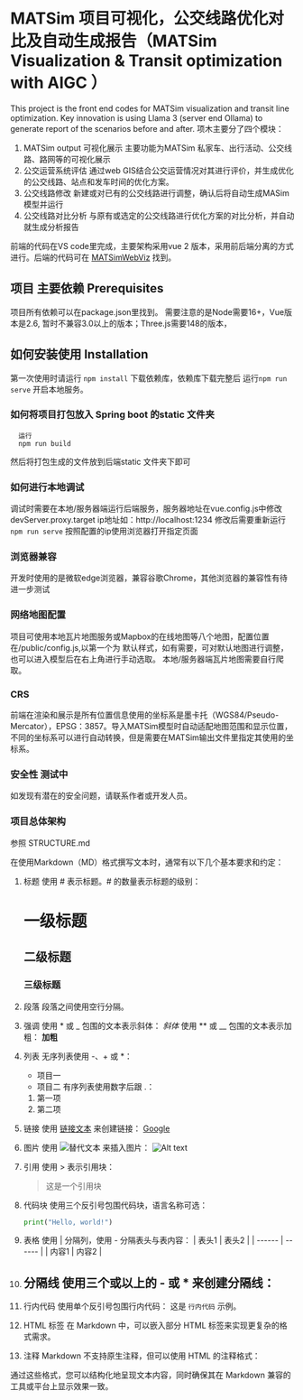 # MATSim 项目可视化，公交线路优化对比及自动生成报告（MATSim Visualization & Transit optimization with AIGC ）

This project is the front end codes for MATSim visualization and transit line optimization. Key innovation is
using Llama 3 (server end Ollama) to generate report of the scenarios before and after.
项木主要分了四个模块：
1. MATSim output 可视化展示 主要功能为MATSim 私家车、出行活动、公交线路、路网等的可视化展示
2. 公交运营系统评估 通过web GIS结合公交运营情况对其进行评价，并生成优化的公交线路、站点和发车时间的优化方案。
3. 公交线路修改 新建或对已有的公交线路进行调整，确认后将自动生成MASim模型并运行
4. 公交线路对比分析 与原有或选定的公交线路进行优化方案的对比分析，并自动就生成分析报告
   
前端的代码在VS code里完成，主要架构采用vue 2 版本，采用前后端分离的方式进行。后端的代码可在 [MATSimWebViz](https://github.com/convelming/matsimWebViz.git) 找到。


## 项目 主要依赖 Prerequisites

项目所有依赖可以在package.json里找到。 需要注意的是Node需要16+，Vue版本是2.6, 暂时不兼容3.0以上的版本；Three.js需要148的版本，

## 如何安装使用 Installation
第一次使用时请运行 ```npm install``` 下载依赖库，依赖库下载完整后 运行```npm run serve``` 开启本地服务。
### 如何将项目打包放入 Spring boot 的static 文件夹
      运行 
      npm run build

然后将打包生成的文件放到后端static 文件夹下即可

### 如何进行本地调试
调试时需要在本地/服务器端运行后端服务，服务器地址在vue.config.js中修改 devServer.proxy.target ip地址如：http://localhost:1234 
修改后需要重新运行```npm run serve``` 按照配置的ip使用浏览器打开指定页面
### 浏览器兼容  
开发时使用的是微软edge浏览器，兼容谷歌Chrome，其他浏览器的兼容性有待进一步测试

### 网络地图配置 
项目可使用本地瓦片地图服务或Mapbox的在线地图等八个地图，配置位置在/public/config.js,以第一个为 默认样式，如有需要，可对默认地图进行调整，也可以进入模型后在右上角进行手动选取。
本地/服务器端瓦片地图需要自行爬取。
### CRS
前端在渲染和展示是所有位置信息使用的坐标系是墨卡托（WGS84/Pseudo-Mercator），EPSG：3857。导入MATSim模型时自动适配地图范围和显示位置，不同的坐标系可以进行自动转换，但是需要在MATSim输出文件里指定其使用的坐标系。

### 安全性 测试中
如发现有潜在的安全问题，请联系作者或开发人员。

### 项目总体架构
参照 STRUCTURE.md

在使用Markdown（MD）格式撰写文本时，通常有以下几个基本要求和约定：
1. 标题
   使用 # 表示标题。# 的数量表示标题的级别：
   # 一级标题
   ## 二级标题
   ### 三级标题

2. 段落
   段落之间使用空行分隔。
3. 强调
   使用 * 或 _ 包围的文本表示斜体：
   *斜体*
   使用 ** 或 __ 包围的文本表示加粗：
   **加粗**
4. 列表
   无序列表使用 -、+ 或 *：
   - 项目一
   - 项目二
     有序列表使用数字后跟 .：
   1. 第一项
   2. 第二项
5. 链接
   使用 [链接文本](URL) 来创建链接：
   [Google](https://www.google.com)
6. 图片
   使用 ![替代文本](图片URL) 来插入图片：
   ![Alt text](https://www.example.com/image.jpg)
7. 引用
   使用 > 表示引用块：
   > 这是一个引用块
8. 代码块
   使用三个反引号包围代码块，语言名称可选：
    ```python
    print("Hello, world!")
9. 表格
   使用 | 分隔列，使用 - 分隔表头与表内容：
   | 表头1 | 表头2 |
   | ------ | ------ |
   | 内容1  | 内容2  |
10. 分隔线
   使用三个或以上的 - 或 * 来创建分隔线：
    ---
11. 行内代码
   使用单个反引号包围行内代码：
   这是 `行内代码` 示例。
12. HTML 标签
    在 Markdown 中，可以嵌入部分 HTML 标签来实现更复杂的格式需求。
13. 注释
    Markdown 不支持原生注释，但可以使用 HTML 的注释格式：
    <!-- 这是一个注释 -->
通过这些格式，您可以结构化地呈现文本内容，同时确保其在 Markdown 兼容的工具或平台上显示效果一致。